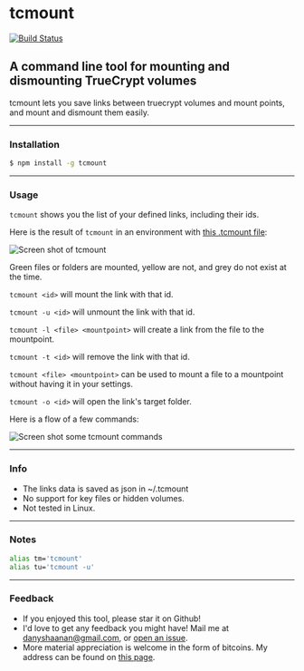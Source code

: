 # tcmount

[![Build Status](https://travis-ci.org/danyshaanan/tcmount.png?branch=master)](https://travis-ci.org/danyshaanan/tcmount)

## A command line tool for mounting and dismounting TrueCrypt volumes
tcmount lets you save links between truecrypt volumes and mount points, and mount and dismount them easily.

* * *
### Installation
```bash
$ npm install -g tcmount
```
* * *
### Usage

`tcmount` shows you the list of your defined links, including their ids.

Here is the result of `tcmount` in an environment with [this .tcmount file](https://github.com/danyshaanan/tcmount/blob/master/doc/dot.tcmount_example):

![Screen shot of `tcmount`](https://raw.github.com/danyshaanan/tcmount/master/doc/tcmount_example.png?raw=true)

Green files or folders are mounted, yellow are not, and grey do not exist at the time.

`tcmount <id>` will mount the link with that id.

`tcmount -u <id>` will unmount the link with that id.

`tcmount -l <file> <mountpoint>` will create a link from the file to the mountpoint.

`tcmount -t <id>` will remove the link with that id.

`tcmount <file> <mountpoint>` can be used to mount a file to a mountpoint without having it in your settings.

`tcmount -o <id>` will open the link's target folder.

Here is a flow of a few commands:

![Screen shot some tcmount commands](https://raw.github.com/danyshaanan/tcmount/master/doc/tcmount_process_example.png?raw=true)

* * *
### Info
* The links data is saved as json in ~/.tcmount
* No support for key files or hidden volumes.
* Not tested in Linux.

* * *
### Notes

```bash
alias tm='tcmount'
alias tu='tcmount -u'
```

* * *
### Feedback
* If you enjoyed this tool, please star it on Github!
* I'd love to get any feedback you might have! Mail me at danyshaanan@gmail.com, or [open an issue](https://github.com/danyshaanan/tcmount/issues/new).
* More material appreciation is welcome in the form of bitcoins. My address can be found on [this page](http://danyshaanan.com/bitcoin).
